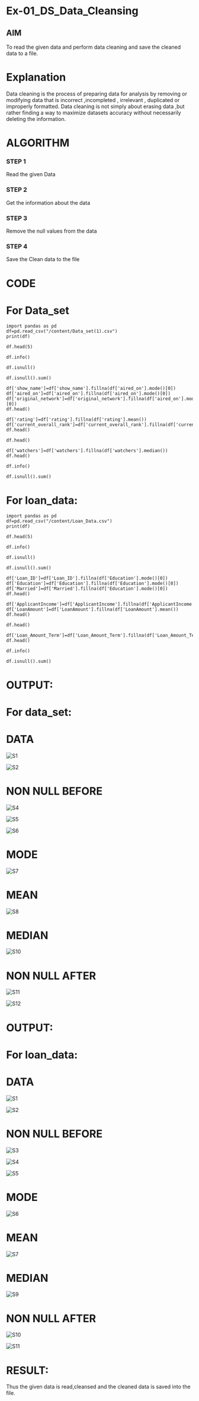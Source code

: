 # Ex-01_DS_Data_Cleansing


## AIM
To read the given data and perform data cleaning and save the cleaned data to a file. 

# Explanation
Data cleaning is the process of preparing data for analysis by removing or modifying data that is incorrect ,incompleted , irrelevant , duplicated or improperly formatted. 
Data cleaning is not simply about erasing data ,but rather finding a way to maximize datasets accuracy without necessarily deleting the information. 

# ALGORITHM
### STEP 1
Read the given Data
### STEP 2
Get the information about the data
### STEP 3
Remove the null values from the data
### STEP 4
Save the Clean data to the file

# CODE
# For Data_set
```
import pandas as pd
df=pd.read_csv("/content/Data_set(1).csv")
print(df)

df.head(5)

df.info()

df.isnull()

df.isnull().sum()

df['show_name']=df['show_name'].fillna(df['aired_on'].mode()[0])
df['aired_on']=df['aired_on'].fillna(df['aired_on'].mode()[0])
df['original_network']=df['original_network'].fillna(df['aired_on'].mode()[0])
df.head()

df['rating']=df['rating'].fillna(df['rating'].mean())
df['current_overall_rank']=df['current_overall_rank'].fillna(df['current_overall_rank'].mean())
df.head()

df.head()

df['watchers']=df['watchers'].fillna(df['watchers'].median())
df.head()

df.info()

df.isnull().sum()
```
# For loan_data:
```
import pandas as pd
df=pd.read_csv("/content/Loan_Data.csv")
print(df)

df.head(5)

df.info()

df.isnull()

df.isnull().sum()

df['Loan_ID']=df['Loan_ID'].fillna(df['Education'].mode()[0])
df['Education']=df['Education'].fillna(df['Education'].mode()[0])
df['Married']=df['Married'].fillna(df['Education'].mode()[0])
df.head()

df['ApplicantIncome']=df['ApplicantIncome'].fillna(df['ApplicantIncome'].mean())
df['LoanAmount']=df['LoanAmount'].fillna(df['LoanAmount'].mean())
df.head()

df.head()

df['Loan_Amount_Term']=df['Loan_Amount_Term'].fillna(df['Loan_Amount_Term'].median())
df.head()

df.info()

df.isnull().sum()
```
# OUTPUT:
# For data_set:
# DATA
![S1](https://github.com/Pavithraramasaamy/ODD2023-Datascience-Ex01/assets/118596964/6620bc88-16bf-49cc-b55f-0666f0a42420)

![S2](https://github.com/Pavithraramasaamy/ODD2023-Datascience-Ex01/assets/118596964/cfa63996-7964-4c7e-b074-b40d56339919)

# NON NULL BEFORE

![S4](https://github.com/Pavithraramasaamy/ODD2023-Datascience-Ex01/assets/118596964/21d010fc-0438-4f6d-b900-52695e73e2d1)


![S5](https://github.com/Pavithraramasaamy/ODD2023-Datascience-Ex01/assets/118596964/97d1a886-559a-426b-8aa2-28610bee288e)

![S6](https://github.com/Pavithraramasaamy/ODD2023-Datascience-Ex01/assets/118596964/b00773a8-554e-41c1-a72b-17b70177c931)
# MODE

![S7](https://github.com/Pavithraramasaamy/ODD2023-Datascience-Ex01/assets/118596964/e904bac7-1680-45d2-9a77-b60a8d04e5c5)
# MEAN

![S8](https://github.com/Pavithraramasaamy/ODD2023-Datascience-Ex01/assets/118596964/2baff34b-a585-4679-9db5-26220c99471b)

# MEDIAN

![S10](https://github.com/Pavithraramasaamy/ODD2023-Datascience-Ex01/assets/118596964/c69839cb-6f56-47f0-a0e2-02af920eb9ef)

# NON NULL AFTER
![S11](https://github.com/Pavithraramasaamy/ODD2023-Datascience-Ex01/assets/118596964/a4b05849-3e9c-49cd-a464-4e1f4677b3b6)

![S12](https://github.com/Pavithraramasaamy/ODD2023-Datascience-Ex01/assets/118596964/457e0703-0bfa-45d2-9b45-91607fedfabe)

# OUTPUT:
# For loan_data:
# DATA
![S1](https://github.com/Pavithraramasaamy/ODD2023-Datascience-Ex01/assets/118596964/dace3774-945a-406c-9a80-57f5fd52a12e)



![S2](https://github.com/Pavithraramasaamy/ODD2023-Datascience-Ex01/assets/118596964/a70c293d-0e95-4b3e-a53d-d0b7dd6f0841)

# NON NULL BEFORE
![S3](https://github.com/Pavithraramasaamy/ODD2023-Datascience-Ex01/assets/118596964/56283896-becf-4f5d-a581-58c85f211ac7)


![S4](https://github.com/Pavithraramasaamy/ODD2023-Datascience-Ex01/assets/118596964/5e01431a-43c8-4d8f-b3f2-ac25218ef988)


![S5](https://github.com/Pavithraramasaamy/ODD2023-Datascience-Ex01/assets/118596964/d9662985-7953-4b92-a039-0617371eca3b)
# MODE

![S6](https://github.com/Pavithraramasaamy/ODD2023-Datascience-Ex01/assets/118596964/969248ef-262d-4bf8-8c82-8ff271affbcb)
# MEAN

![S7](https://github.com/Pavithraramasaamy/ODD2023-Datascience-Ex01/assets/118596964/1cef2831-35a8-4704-ae6d-e27f8c3d12d5)

# MEDIAN
![S9](https://github.com/Pavithraramasaamy/ODD2023-Datascience-Ex01/assets/118596964/9b846d73-7a57-49ce-8a30-fecfd34106d1)

# NON NULL AFTER

![S10](https://github.com/Pavithraramasaamy/ODD2023-Datascience-Ex01/assets/118596964/e2c0b60f-4a70-4c5e-8440-6e5bfbb2f0e6)




![S11](https://github.com/Pavithraramasaamy/ODD2023-Datascience-Ex01/assets/118596964/e5cb44d6-2f79-4fb7-8f0d-d9357394ab03)

# RESULT:
  Thus the given data is read,cleansed and the cleaned data is saved into the file.
